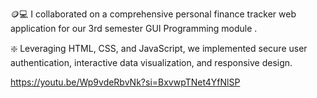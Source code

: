 🪙💻 I collaborated on a comprehensive personal finance tracker web application for our 3rd semester GUI Programming module .

❇️ Leveraging HTML, CSS, and JavaScript, we implemented secure user authentication, interactive data visualization, and responsive design.

https://youtu.be/Wp9vdeRbvNk?si=BxvwpTNet4YfNlSP
